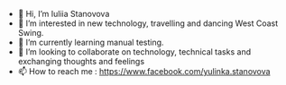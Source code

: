 - 👋 Hi, I’m Iuliia Stanovova
- 👀 I’m interested in new technology, travelling and dancing West Coast Swing. 
- 🌱 I’m currently learning manual testing.
- 💞️ I’m looking to collaborate on technology, technical tasks and exchanging thoughts and feelings
- 📫 How to reach me : https://www.facebook.com/yulinka.stanovova

<!---
IuliiaStanovova/IuliiaStanovova is a ✨ special ✨ repository because its `README.md` (this file) appears on your GitHub profile.
You can click the Preview link to take a look at your changes.
--->

